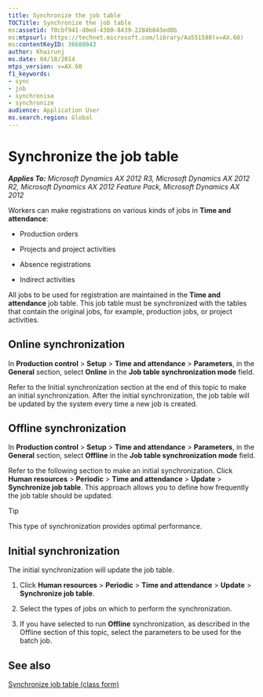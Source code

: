 ```yaml
---
title: Synchronize the job table
TOCTitle: Synchronize the job table
ms:assetid: f0cbf941-d0ed-4380-8439-2284b843ed8b
ms:mtpsurl: https://technet.microsoft.com/library/Aa551588(v=AX.60)
ms:contentKeyID: 36688043
author: Khairunj
ms.date: 04/18/2014
mtps_version: v=AX.60
f1_keywords:
- sync
- job
- synchronise
- synchronize
audience: Application User
ms.search.region: Global
---
```


# Synchronize the job table 


_**Applies To:** Microsoft Dynamics AX 2012 R3, Microsoft Dynamics AX 2012 R2, Microsoft Dynamics AX 2012 Feature Pack, Microsoft Dynamics AX 2012_

Workers can make registrations on various kinds of jobs in **Time and attendance**:

  - Production orders

  - Projects and project activities

  - Absence registrations

  - Indirect activities

All jobs to be used for registration are maintained in the **Time and attendance** job table. This job table must be synchronized with the tables that contain the original jobs, for example, production jobs, or project activities.

## Online synchronization

In **Production control** \> **Setup** \> **Time and attendance** \> **Parameters**, in the **General** section, select **Online** in the **Job table synchronization mode** field.

Refer to the Initial synchronization section at the end of this topic to make an initial synchronization. After the initial synchronization, the job table will be updated by the system every time a new job is created.

## Offline synchronization

In **Production control** \> **Setup** \> **Time and attendance** \> **Parameters**, in the **General** section, select **Offline** in the **Job table synchronization mode** field.

Refer to the following section to make an initial synchronization. Click **Human resources** \> **Periodic** \> **Time and attendance** \> **Update** \> **Synchronize job table**. This approach allows you to define how frequently the job table should be updated.


> [!TIP]
> <P>This type of synchronization provides optimal performance.</P>



## Initial synchronization

The initial synchronization will update the job table.

1.  Click **Human resources** \> **Periodic** \> **Time and attendance** \> **Update** \> **Synchronize job table**.

2.  Select the types of jobs on which to perform the synchronization.

3.  If you have selected to run **Offline** synchronization, as described in the Offline section of this topic, select the parameters to be used for the batch job.

## See also

[Synchronize job table (class form)](https://technet.microsoft.com/library/aa575320\(v=ax.60\))

  


